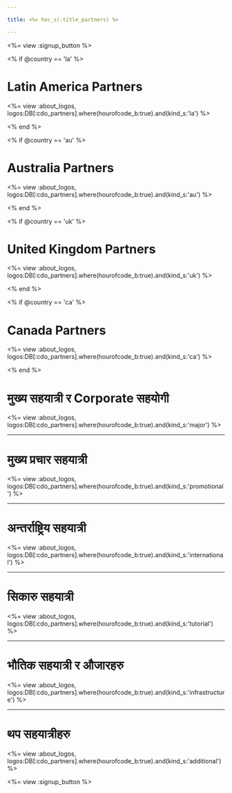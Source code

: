 ```yaml
---

title: <%= hoc_s(:title_partners) %>

---
```


<%= view :signup_button %>

<% if @country == 'la' %>

# Latin America Partners

<%= view :about_logos, logos:DB[:cdo_partners].where(hourofcode_b:true).and(kind_s:'la') %>

<% end %>

<% if @country == 'au' %>

# Australia Partners

<%= view :about_logos, logos:DB[:cdo_partners].where(hourofcode_b:true).and(kind_s:'au') %>

<% end %>

<% if @country == 'uk' %>

# United Kingdom Partners

<%= view :about_logos, logos:DB[:cdo_partners].where(hourofcode_b:true).and(kind_s:'uk') %>

<% end %>

<% if @country == 'ca' %>

# Canada Partners

<%= view :about_logos, logos:DB[:cdo_partners].where(hourofcode_b:true).and(kind_s:'ca') %>

<% end %>

# मुख्य सहयात्री र Corporate सहयोगी 

<%= view :about_logos, logos:DB[:cdo_partners].where(hourofcode_b:true).and(kind_s:'major') %>

---

# मुख्य प्रचार सहयात्री 

<%= view :about_logos, logos:DB[:cdo_partners].where(hourofcode_b:true).and(kind_s:'promotional') %>

---

# अन्तर्राष्ट्रिय सहयात्री

<%= view :about_logos, logos:DB[:cdo_partners].where(hourofcode_b:true).and(kind_s:'international') %>

---

# सिकारु सहयात्री

<%= view :about_logos, logos:DB[:cdo_partners].where(hourofcode_b:true).and(kind_s:'tutorial') %>

---

# भौतिक सहयात्री र औजारहरु

<%= view :about_logos, logos:DB[:cdo_partners].where(hourofcode_b:true).and(kind_s:'infrastructure') %>

---

# थप सहयात्रीहरु

<%= view :about_logos, logos:DB[:cdo_partners].where(hourofcode_b:true).and(kind_s:'additional') %>

<%= view :signup_button %>